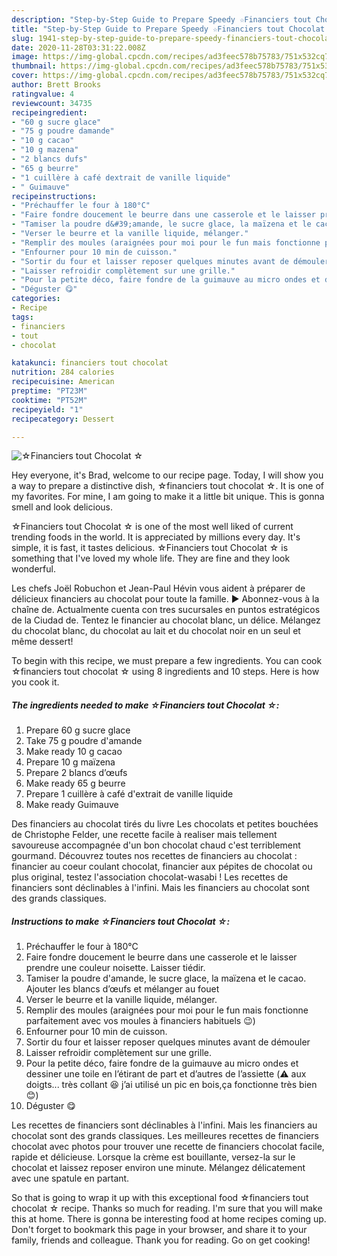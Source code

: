 ```yaml
---
description: "Step-by-Step Guide to Prepare Speedy ☆Financiers tout Chocolat ☆"
title: "Step-by-Step Guide to Prepare Speedy ☆Financiers tout Chocolat ☆"
slug: 1941-step-by-step-guide-to-prepare-speedy-financiers-tout-chocolat
date: 2020-11-28T03:31:22.008Z
image: https://img-global.cpcdn.com/recipes/ad3feec578b75783/751x532cq70/☆financiers-tout-chocolat-☆-photo-principale-de-la-recette.jpg
thumbnail: https://img-global.cpcdn.com/recipes/ad3feec578b75783/751x532cq70/☆financiers-tout-chocolat-☆-photo-principale-de-la-recette.jpg
cover: https://img-global.cpcdn.com/recipes/ad3feec578b75783/751x532cq70/☆financiers-tout-chocolat-☆-photo-principale-de-la-recette.jpg
author: Brett Brooks
ratingvalue: 4
reviewcount: 34735
recipeingredient:
- "60 g sucre glace"
- "75 g poudre damande"
- "10 g cacao"
- "10 g mazena"
- "2 blancs dufs"
- "65 g beurre"
- "1 cuillère à café dextrait de vanille liquide"
- " Guimauve"
recipeinstructions:
- "Préchauffer le four à 180°C"
- "Faire fondre doucement le beurre dans une casserole et le laisser prendre une couleur noisette. Laisser tiédir."
- "Tamiser la poudre d&#39;amande, le sucre glace, la maïzena et le cacao. Ajouter les blancs d’œufs et mélanger au fouet"
- "Verser le beurre et la vanille liquide, mélanger."
- "Remplir des moules (araignées pour moi pour le fun mais fonctionne parfaitement avec vos moules à financiers habituels 😉)"
- "Enfourner pour 10 min de cuisson."
- "Sortir du four et laisser reposer quelques minutes avant de démouler"
- "Laisser refroidir complètement sur une grille."
- "Pour la petite déco, faire fondre de la guimauve au micro ondes et dessiner une toile en l’étirant de part et d’autres de l’assiette (⚠️ aux doigts... très collant 😆 j’ai utilisé un pic en bois,ça fonctionne très bien 😊)"
- "Déguster 😋"
categories:
- Recipe
tags:
- financiers
- tout
- chocolat

katakunci: financiers tout chocolat 
nutrition: 284 calories
recipecuisine: American
preptime: "PT23M"
cooktime: "PT52M"
recipeyield: "1"
recipecategory: Dessert

---
```



![☆Financiers tout Chocolat ☆](https://img-global.cpcdn.com/recipes/ad3feec578b75783/751x532cq70/☆financiers-tout-chocolat-☆-photo-principale-de-la-recette.jpg)

Hey everyone, it's Brad, welcome to our recipe page. Today, I will show you a way to prepare a distinctive dish, ☆financiers tout chocolat ☆. It is one of my favorites. For mine, I am going to make it a little bit unique. This is gonna smell and look delicious.

☆Financiers tout Chocolat ☆ is one of the most well liked of current trending foods in the world. It is appreciated by millions every day. It's simple, it is fast, it tastes delicious. ☆Financiers tout Chocolat ☆ is something that I've loved my whole life. They are fine and they look wonderful.

Les chefs Joël Robuchon et Jean-Paul Hévin vous aident à préparer de délicieux financiers au chocolat pour toute la famille. ► Abonnez-vous à la chaîne de. Actualmente cuenta con tres sucursales en puntos estratégicos de la Ciudad de. Tentez le financier au chocolat blanc, un délice. Mélangez du chocolat blanc, du chocolat au lait et du chocolat noir en un seul et même dessert!


To begin with this recipe, we must prepare a few ingredients. You can cook ☆financiers tout chocolat ☆ using 8 ingredients and 10 steps. Here is how you cook it.

<!--inarticleads1-->

##### The ingredients needed to make ☆Financiers tout Chocolat ☆:

1. Prepare 60 g sucre glace
1. Take 75 g poudre d&#39;amande
1. Make ready 10 g cacao
1. Prepare 10 g maïzena
1. Prepare 2 blancs d’œufs
1. Make ready 65 g beurre
1. Prepare 1 cuillère à café d&#39;extrait de vanille liquide
1. Make ready  Guimauve


Des financiers au chocolat tirés du livre Les chocolats et petites bouchées de Christophe Felder, une recette facile à realiser mais tellement savoureuse accompagnée d&#39;un bon chocolat chaud c&#39;est terriblement gourmand. Découvrez toutes nos recettes de financiers au chocolat : financier au coeur coulant chocolat, financier aux pépites de chocolat ou plus original, testez l&#39;association chocolat-wasabi ! Les recettes de financiers sont déclinables à l&#39;infini. Mais les financiers au chocolat sont des grands classiques. 

<!--inarticleads2-->

##### Instructions to make ☆Financiers tout Chocolat ☆:

1. Préchauffer le four à 180°C
1. Faire fondre doucement le beurre dans une casserole et le laisser prendre une couleur noisette. Laisser tiédir.
1. Tamiser la poudre d&#39;amande, le sucre glace, la maïzena et le cacao. Ajouter les blancs d’œufs et mélanger au fouet
1. Verser le beurre et la vanille liquide, mélanger.
1. Remplir des moules (araignées pour moi pour le fun mais fonctionne parfaitement avec vos moules à financiers habituels 😉)
1. Enfourner pour 10 min de cuisson.
1. Sortir du four et laisser reposer quelques minutes avant de démouler
1. Laisser refroidir complètement sur une grille.
1. Pour la petite déco, faire fondre de la guimauve au micro ondes et dessiner une toile en l’étirant de part et d’autres de l’assiette (⚠️ aux doigts... très collant 😆 j’ai utilisé un pic en bois,ça fonctionne très bien 😊)
1. Déguster 😋


Les recettes de financiers sont déclinables à l&#39;infini. Mais les financiers au chocolat sont des grands classiques. Les meilleures recettes de financiers chocolat avec photos pour trouver une recette de financiers chocolat facile, rapide et délicieuse. Lorsque la crème est bouillante, versez-la sur le chocolat et laissez reposer environ une minute. Mélangez délicatement avec une spatule en partant. 

So that is going to wrap it up with this exceptional food ☆financiers tout chocolat ☆ recipe. Thanks so much for reading. I'm sure that you will make this at home. There is gonna be interesting food at home recipes coming up. Don't forget to bookmark this page in your browser, and share it to your family, friends and colleague. Thank you for reading. Go on get cooking!

